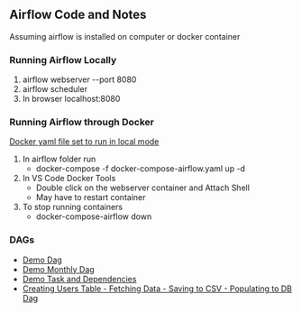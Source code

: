 ## Airflow Code and Notes

Assuming airflow is installed on computer or docker container

### Running Airflow Locally

1. airflow webserver --port 8080
1. airflow scheduler
1. In browser localhost:8080

### Running Airflow through Docker

[Docker yaml file set to run in local mode](./docker-compose-airflow.yaml)

1. In airflow folder run
   - docker-compose -f docker-compose-airflow.yaml up -d
1. In VS Code Docker Tools
   - Double click on the webserver container and Attach Shell
   - May have to restart container
1. To stop running containers
   - docker-compose-airflow down

### DAGs

- [Demo Dag](./1.1-DemoDAG.py)
- [Demo Monthly Dag](./1.2-DemoMonthlyDAG.py)
- [Demo Task and Dependencies](./1.3-DemoTaskAndDependenciesDAG.py)
- [Creating Users Table - Fetching Data - Saving to CSV - Populating to DB Dag](./CompleteHandsOnIntroduction/0.1-CreatingTableDAG.py)
